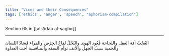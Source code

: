 ```yaml
---
title: "Vices and their Consequences"
tags: ['ethics', 'anger', 'speech', "aphorism-compilation"]
---
```


 Section 65 in [[al-Adab al-ṣaghīr]]

---
العُجْبُ آفة العقل واللجاجة قُعُود الهوى والبُخْلُ لقاحُ الحِرْصِ والمراء فَسَادُ اللسان والحمية سببُ الجهل والأنف توأم السفه والمنافسة أخت العداوة
